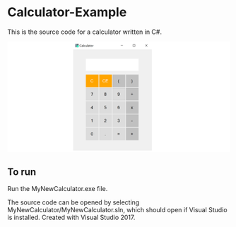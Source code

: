 # Calculator-Example

This is the source code for a calculator written in C#.

![calculator](/resources/image.PNG)

## To run 

Run the MyNewCalculator.exe file.

The source code can be opened by selecting MyNewCalculator/MyNewCalculator.sln, which should open if Visual Studio is installed. Created with Visual Studio 2017.



